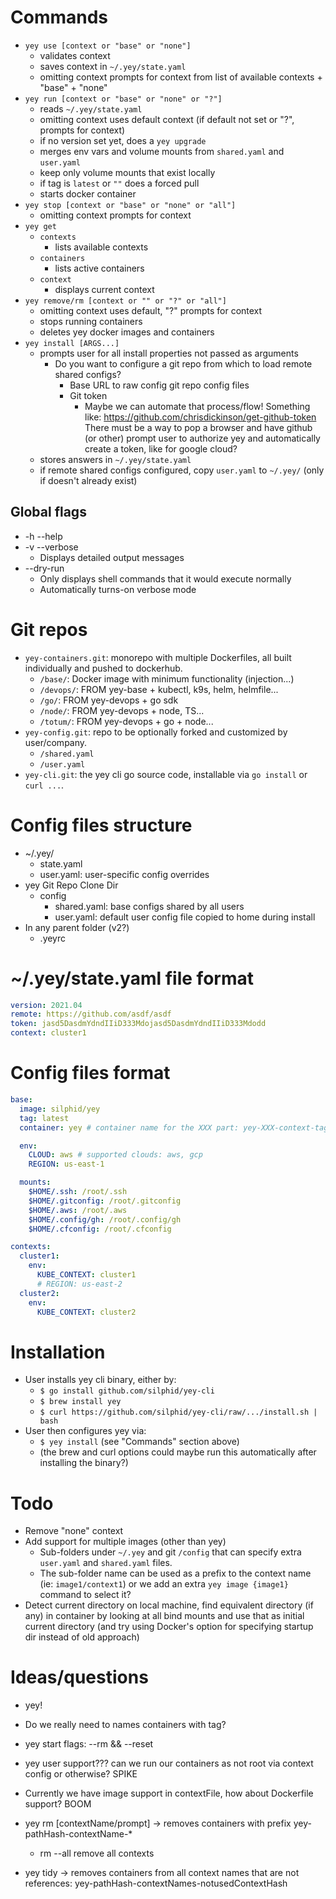 # Commands

- `yey use [context or "base" or "none"]`
  - validates context
  - saves context in `~/.yey/state.yaml`
  - omitting context prompts for context from list of available contexts + "base" + "none"
- `yey run [context or "base" or "none" or "?"]`
  - reads `~/.yey/state.yaml`
  - omitting context uses default context (if default not set or "?", prompts for context)
  - if no version set yet, does a `yey upgrade`
  - merges env vars and volume mounts from `shared.yaml` and `user.yaml`
  - keep only volume mounts that exist locally
  - if tag is `latest` or `""` does a forced pull
  - starts docker container
- `yey stop [context or "base" or "none" or "all"]`
  - omitting context prompts for context
- `yey get`
  - `contexts`
    - lists available contexts
  - `containers`
    - lists active containers
  - `context`
    - displays current context
- `yey remove/rm [context or "" or "?" or "all"]`
  - omitting context uses default, "?" prompts for context
  - stops running containers
  - deletes yey docker images and containers
- `yey install [ARGS...]`
  - prompts user for all install properties not passed as arguments
    - Do you want to configure a git repo from which to load remote shared configs?
      - Base URL to raw config git repo config files
      - Git token
        - Maybe we can automate that process/flow!
          Something like: https://github.com/chrisdickinson/get-github-token
          There must be a way to pop a browser and have github (or other) prompt
          user to authorize yey and automatically create a token, like
          for google cloud?
  - stores answers in `~/.yey/state.yaml`
  - if remote shared configs configured, copy `user.yaml` to `~/.yey/`
    (only if doesn't already exist)

## Global flags

- -h --help
- -v --verbose
  - Displays detailed output messages
- --dry-run
  - Only displays shell commands that it would execute normally
  - Automatically turns-on verbose mode

# Git repos

- `yey-containers.git`: monorepo with multiple Dockerfiles, all built individually
  and pushed to dockerhub.
  - `/base/`: Docker image with minimum functionality (injection...)
  - `/devops/`: FROM yey-base + kubectl, k9s, helm, helmfile...
  - `/go/`: FROM yey-devops + go sdk
  - `/node/`: FROM yey-devops + node, TS...
  - `/totum/`: FROM yey-devops + go + node...
- `yey-config.git`: repo to be optionally forked and customized by user/company.
  - `/shared.yaml`
  - `/user.yaml`
- `yey-cli.git`: the yey cli go source code, installable via `go install` or `curl ...`.

# Config files structure

- ~/.yey/
  - state.yaml
  - user.yaml: user-specific config overrides
- yey Git Repo Clone Dir
  - config
    - shared.yaml: base configs shared by all users
    - user.yaml: default user config file copied to home during install
- In any parent folder (v2?)
  - .yeyrc

# ~/.yey/state.yaml file format

```yaml
version: 2021.04
remote: https://github.com/asdf/asdf
token: jasd5DasdmYdndIIiD333Mdojasd5DasdmYdndIIiD333Mdodd
context: cluster1
```

# Config files format

```yaml
base:
  image: silphid/yey
  tag: latest
  container: yey # container name for the XXX part: yey-XXX-context-tag

  env:
    CLOUD: aws # supported clouds: aws, gcp
    REGION: us-east-1

  mounts:
    $HOME/.ssh: /root/.ssh
    $HOME/.gitconfig: /root/.gitconfig
    $HOME/.aws: /root/.aws
    $HOME/.config/gh: /root/.config/gh
    $HOME/.cfconfig: /root/.cfconfig

contexts:
  cluster1:
    env:
      KUBE_CONTEXT: cluster1
      # REGION: us-east-2
  cluster2:
    env:
      KUBE_CONTEXT: cluster2
```

# Installation

- User installs yey cli binary, either by:
  - `$ go install github.com/silphid/yey-cli`
  - `$ brew install yey`
  - `$ curl https://github.com/silphid/yey-cli/raw/.../install.sh | bash`
- User then configures yey via:
  - `$ yey install` (see "Commands" section above)
  - (the brew and curl options could maybe run this automatically after installing the binary?)

# Todo

- Remove "none" context
- Add support for multiple images (other than yey)
  - Sub-folders under `~/.yey` and git `/config` that can specify extra
    `user.yaml` and `shared.yaml` files.
  - The sub-folder name can be used as a prefix to the context name (ie:
    `image1/context1`) or we add an extra `yey image {image1}` command to
    select it?
- Detect current directory on local machine, find equivalent directory (if any)
  in container by looking at all bind mounts and use that as initial current directory
  (and try using Docker's option for specifying startup dir instead of old approach)

# Ideas/questions

- yey!
- Do we really need to names containers with tag?

- yey start flags: --rm && --reset

- yey user support??? can we run our containers as not root via context config or otherwise? SPIKE

- Currently we have image support in contextFile, how about Dockerfile support? BOOM

- yey rm [contextName/prompt] -> removes containers with prefix yey-pathHash-contextName-\*

  - rm --all remove all contexts

- yey tidy -> removes containers from all context names that are not references: yey-pathHash-contextNames-notusedContextHash
